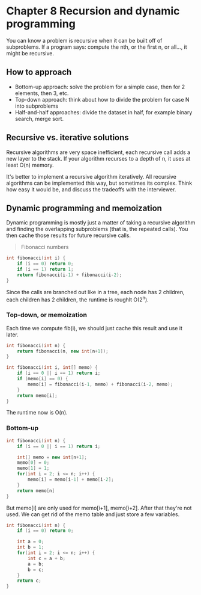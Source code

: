 # Chapter 8 Recursion and dynamic programming

You can know a problem is recursive when it can be built off of subproblems. If a program says: compute the nth, or the first n, or all..., it might be recursive.

## How to approach

* Bottom-up approach: solve the problem for a simple case, then for 2 elements, then 3, etc.
* Top-down approach: think about how to divide the problem for case N into subproblems
* Half-and-half approaches: divide the dataset in half, for example binary search, merge sort.

## Recursive vs. iterative solutions

Recursive algorithms are very space inefficient, each recursive call adds a new layer to the stack. If your algorithm recurses to a depth of n, it uses at least O(n) memory.

It's better to implement a recursive algorithm iteratively. All recursive algorithms can be implemented this way, but sometimes its complex. Think how easy it would be, and discuss the tradeoffs with the interviewer.

## Dynamic programming and memoization

Dynamic programming is mostly just a matter of taking a recursive algorithm and finding the overlapping subproblems (that is, the repeated calls). You then cache those results for future recursive calls.

> Fibonacci numbers

```cpp
int fibonacci(int i) {
    if (i == 0) return 0;
    if (i == 1) return 1;
    return fibonacci(i-1) + fibonacci(i-2);
}
```

Since the calls are branched out like in a tree, each node has 2 children, each children has 2 children, the runtime is roughlt O(2<sup>n</sup>).

### Top-down, or memoization

Each time we compute fib(i), we should just cache this result and use it later.

```cpp
int fibonacci(int n) {
    return fibonacci(n, new int[n+1]);
}

int fibonacci(int i, int[] memo) {
    if (i == 0 || i == 1) return i;
    if (memo[i] == 0) {
        memo[i] = fibonacci(i-1, memo) + fibonacci(i-2, memo);
    }
    return memo[i];
}
```

The runtime now is O(n).

### Bottom-up

```cpp
int fibonacci(int n) {
    if (i == 0 || i == 1) return i;

    int[] memo = new int[n+1];
    memo[0] = 0;
    memo[1] = 1;
    for(int i = 2; i <= n; i++) {
        memo[i] = memo[i-1] + memo[i-2];
    }
    return memo[n]
}
```

But memo[i] are only used for memo[i+1], memo[i+2]. After that they're not used. We can get rid of the memo table and just store a few variables.

```cpp
int fibonacci(int n) {
    if (i == 0) return 0;

    int a = 0;
    int b = 1;
    for(int i = 2; i <= n; i++) {
        int c = a + b;
        a = b;
        b = c;
    }
    return c;
}
```
